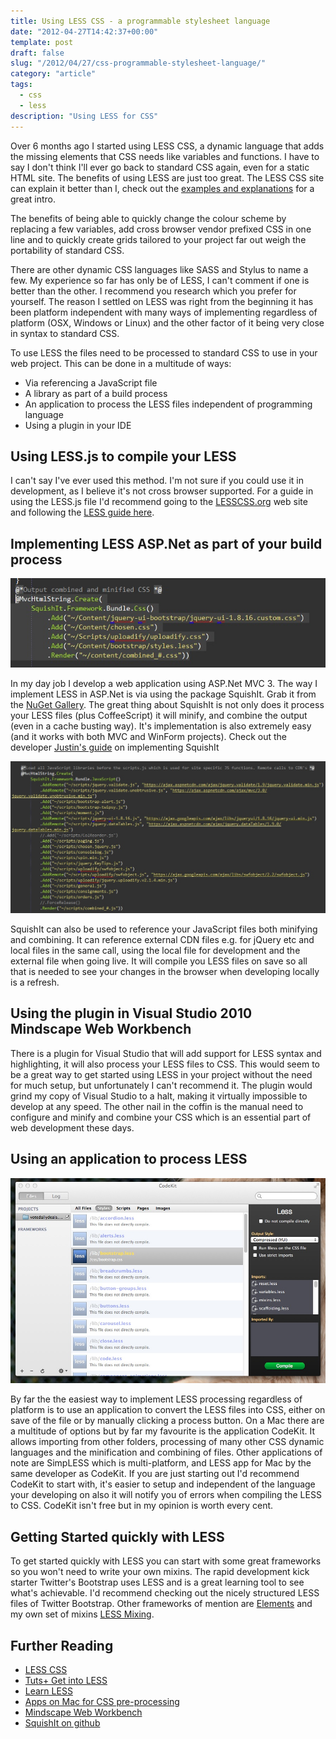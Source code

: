 ```yaml
---
title: Using LESS CSS - a programmable stylesheet language
date: "2012-04-27T14:42:37+00:00"
template: post
draft: false
slug: "/2012/04/27/css-programmable-stylesheet-language/"
category: "article"
tags:
  - css
  - less
description: "Using LESS for CSS"
---
```


Over 6 months ago I started using LESS CSS, a dynamic language that adds the missing elements that CSS needs like variables and functions. I have to say I don't think I'll ever go back to standard CSS again, even for a static HTML site. The benefits of using LESS are just too great. The LESS CSS site can explain it better than I, check out the [examples and explanations](http://lesscss.org/) for a great intro.

The benefits of being able to quickly change the colour scheme by replacing a few variables, add cross browser vendor prefixed CSS in one line and to quickly create grids tailored to your project far out weigh the portability of standard CSS.

There are other dynamic CSS languages like SASS and Stylus to name a few. My experience so far has only be of LESS, I can't comment if one is better than the other. I recommend you research which you prefer for yourself. The reason I settled on LESS was right from the beginning it has been platform independent with many ways of implementing regardless of platform (OSX, Windows or Linux) and the other factor of it being very close in syntax to standard CSS.

To use LESS the files need to be processed to standard CSS to use in your web project. This can be done in a multitude of ways:

- Via referencing a JavaScript file
- A library as part of a build process
- An application to process the LESS files independent of programming language
- Using a plugin in your IDE

## Using LESS.js to compile your LESS

I can't say I've ever used this method. I'm not sure if you could use it in development, as I believe it's not cross browser supported. For a guide in using the LESS.js file I'd recommend going to the [LESSCSS.org](http://lesscss.org) web site and following the [LESS guide here](http://lesscss.org/#-client-side-usage).

## Implementing LESS ASP.Net as part of your build process

![Squishit adding the css](./squishit-css.jpg)

In my day job I develop a web application using ASP.Net MVC 3. The way I implement LESS in ASP.Net is via using the package SquishIt. Grab it from the [NuGet Gallery](http://nuget.org/packages/SquishIt). The great thing about SquishIt is not only does it process your LESS files (plus CoffeeScript) it will minify, and combine the output (even in a cache busting way). It's implementation is also extremely easy (and it works with both MVC and WinForm projects). Check out the developer [Justin's guide](http://www.codethinked.com/squishit-the-friendly-aspnet-javascript-and-css-squisher) on implementing SquishIt

![SquishIt add the JavaScript](./squishit-js.jpg)

SquishIt can also be used to reference your JavaScript files both minifying and combining. It can reference external CDN files e.g. for jQuery etc and local files in the same call, using the local file for development and the external file when going live. It will compile you LESS files on save so all that is needed to see your changes in the browser when developing locally is a refresh.

## Using the plugin in Visual Studio 2010 Mindscape Web Workbench

There is a plugin for Visual Studio that will add support for LESS syntax and highlighting, it will also process your LESS files to CSS. This would seem to be a great way to get started using LESS in your project without the need for much setup, but unfortunately I can't recommend it. The plugin would grind my copy of Visual Studio to a halt, making it virtually impossible to develop at any speed. The other nail in the coffin is the manual need to configure and minify and combine your CSS which is an essential part of web development these days.

## Using an application to process LESS

![CodeKit](./CodeKit.jpg)

By far the the easiest way to implement LESS processing regardless of platform is to use an application to convert the LESS files into CSS, either on save of the file or by manually clicking a process button. On a Mac there are a multitude of options but by far my favourite is the application CodeKit. It allows importing from other folders, processing of many other CSS dynamic languages and the minification and combining of files. Other applications of note are SimpLESS which is multi-platform, and LESS app for Mac by the same developer as CodeKit. If you are just starting out I'd recommend CodeKit to start with, it's easier to setup and independent of the language your developing on also it will notify you of errors when compiling the LESS to CSS. CodeKit isn't free but in my opinion is worth every cent.

## Getting Started quickly with LESS

To get started quickly with LESS you can start with some great frameworks so you won't need to write your own mixins. The rapid development kick starter Twitter's Bootstrap uses LESS and is a great learning tool to see what's achievable. I'd recommend checking out the nicely structured LESS files of Twitter Bootstrap. Other frameworks of mention are [Elements](http://lesselements.com/) and my own set of mixins [LESS Mixing](https://github.com/andrewjamesford/lessmixing).

## Further Reading

- [LESS CSS](http://lesscss.org)
- [Tuts+ Get into LESS](http://webdesign.tutsplus.com/tutorials/htmlcss-tutorials/get-into-less-the-programmable-stylesheet-language/)
- [Learn LESS](http://www.12devsofxmas.co.uk/2011/12/less/)
- [Apps on Mac for CSS pre-processing](http://mac.appstorm.net/roundups/internet-roundup/5-mac-apps-that-make-css-preprocessors-easier-to-use/)
- [Mindscape Web Workbench](http://www.mindscapehq.com/products/web-workbench)
- [SquishIt on github](https://github.com/jetheredge/SquishIt)
